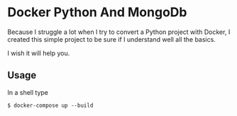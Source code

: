 # Docker Python And MongoDb

Because I struggle a lot when I try to convert a Python project with Docker, I created this
simple project to be sure if I understand well all the basics. 


I wish it will help you. 

## Usage

In a shell type

`$ docker-compose up --build` 

